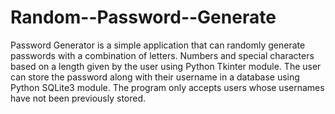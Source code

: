 # Random--Password--Generate
Password Generator is a simple application that can randomly generate passwords with a combination of letters. Numbers and special characters based on a length given by the user using Python Tkinter module. The user can store the password along with their username in a database using Python SQLite3 module. The program only accepts users whose usernames have not been previously stored.
